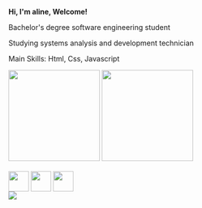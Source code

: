 <strong> Hi, I'm aline, Welcome! </strong>

Bachelor's degree software engineering student

Studying systems analysis and development technician

Main Skills: Html, Css, Javascript

<div>
     <a ref="https://github.com/alinecoelhooo">
    <img height="180cm" src="https://github-readme-stats.vercel.app/api?username=alinecoelhooo&show_icons=true&theme=tokyonight&include_all_commits=true&count_private=true"/>
       <img height="180cm" src="https://github-readme-stats.vercel.app/api/top-langs/?username=alinecoelhooo&layout=compact&langs_count=168theme=tokyonigth"/>
</div>
  <div style="display: inline_block"></br>
  <img align="center" height="40cm" widht="50cm" src="https://cdn.jsdelivr.net/gh/devicons/devicon/icons/javascript/javascript-original.svg" />
  <img align="center" height="40cm" widht="50cm" src="https://cdn.jsdelivr.net/gh/devicons/devicon/icons/html5/html5-original-wordmark.svg" />
  <img align="center" height=40cm widht="40cm" src="https://cdn.jsdelivr.net/gh/devicons/devicon/icons/css3/css3-original-wordmark.svg" />
       </div>
       
 <div>
  <a ref = "https://www.linkedin.com/in/aline-mota-74202715a/" targed="_blank"><img src="https://img.shields.io/badge/LinkedIn-0077B5?style=for-the-badge&logo=linkedin&logoColor=white" target="_blank"></a>
 </div>
